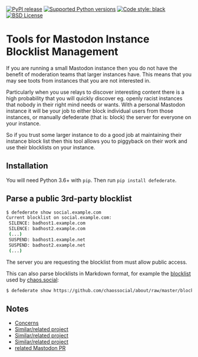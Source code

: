 [![PyPI release](https://img.shields.io/pypi/v/defederate)](https://pypi.org/projects/defederate)
[![Supported Python versions](https://img.shields.io/pypi/pyversions/defederate)](https://pypi.org/projects/defederate)
[![Code style: black](https://img.shields.io/badge/code%20style-black-000000.svg)](https://github.com/psf/black)
[![BSD License](https://img.shields.io/pypi/l/defederate)](https://github.com/Anthchirp/mastodon-defederate/blob/main/LICENSE)

# Tools for Mastodon Instance Blocklist Management

If you are running a small Mastodon instance then you do not have the benefit
of moderation teams that larger instances have. This means that you may see
toots from instances that you are not interested in.

Particularly when you use relays to discover interesting content there is a
high probability that you will quickly discover eg. openly racist instances
that nobody in their right mind needs or wants.
With a personal Mastodon instance it will be your job to either block
individual users from those instances, or manually defederate (that is: block)
the server for everyone on your instance.

So if you trust some larger instance to do a good job at maintaining their
instance block list then this tool allows you to piggyback on their work and
use their blocklists on your instance.

## Installation

You will need Python 3.6+ with `pip`.
Then run `pip install defederate`.

## Parse a public 3rd-party blocklist

```bash
$ defederate show social.example.com
Current blocklist on social.example.com:
 SILENCE: badhost1.example.com
 SILENCE: badhost2.example.com
 (...)
 SUSPEND: badhost1.example.net
 SUSPEND: badhost2.example.net
 (...)
```

The server you are requesting the blocklist from must allow public access.

This can also parse blocklists in Markdown format, for example the [blocklist](https://github.com/chaossocial/about/raw/master/blocked_instances.md) used by [chaos.social](https://chaos.social):
```bash
$ defederate show https://github.com/chaossocial/about/raw/master/blocked_instances.md
```

## Notes

* [Concerns](https://mast.uxp.de/web/@ondra@unextro.net/109336212305901991)
* [Similar/related project](https://gitlab.comwork.io/oss/mastodon-term-services)
* [Similar/related project](https://github.com/hachyderm/hack)
* [Similar/related project](https://mastodon-tools.dingelstad.works/)
* [related Mastodon PR](https://github.com/mastodon/mastodon/pull/15664)
